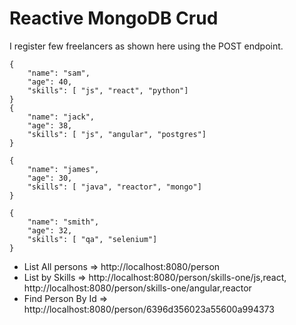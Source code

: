 # Reactive MongoDB Crud

I register few freelancers as shown here using the POST endpoint.

````
{
    "name": "sam",
    "age": 40,
    "skills": [ "js", "react", "python"]
}
{
    "name": "jack",
    "age": 38,
    "skills": [ "js", "angular", "postgres"]
}

{
    "name": "james",
    "age": 30,
    "skills": [ "java", "reactor", "mongo"]
}

{
    "name": "smith",
    "age": 32,
    "skills": [ "qa", "selenium"]
}
````

- List All persons => http://localhost:8080/person
- List by Skills   => http://localhost:8080/person/skills-one/js,react, http://localhost:8080/person/skills-one/angular,reactor
- Find Person By Id => http://localhost:8080/person/6396d356023a55600a994373